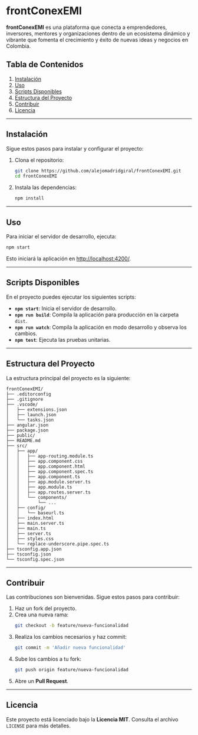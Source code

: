 # frontConexEMI

**frontConexEMI** es una plataforma que conecta a emprendedores, inversores, mentores y organizaciones dentro de un ecosistema dinámico y vibrante que fomenta el crecimiento y éxito de nuevas ideas y negocios en Colombia.

## Tabla de Contenidos

1. [Instalación](#instalación)
2. [Uso](#uso)
3. [Scripts Disponibles](#scripts-disponibles)
4. [Estructura del Proyecto](#estructura-del-proyecto)
5. [Contribuir](#contribuir)
6. [Licencia](#licencia)

---

## Instalación

Sigue estos pasos para instalar y configurar el proyecto:

1. Clona el repositorio:
    ```bash
    git clone https://github.com/alejomadridgiral/frontConexEMI.git
    cd frontConexEMI
    ```

2. Instala las dependencias:
    ```bash
    npm install
    ```

---

## Uso

Para iniciar el servidor de desarrollo, ejecuta:
```bash
npm start
```
Esto iniciará la aplicación en [http://localhost:4200/](http://localhost:4200/).

---

## Scripts Disponibles

En el proyecto puedes ejecutar los siguientes scripts:

- **`npm start`**: Inicia el servidor de desarrollo.
- **`npm run build`**: Compila la aplicación para producción en la carpeta `dist`.
- **`npm run watch`**: Compila la aplicación en modo desarrollo y observa los cambios.
- **`npm test`**: Ejecuta las pruebas unitarias.

---

## Estructura del Proyecto

La estructura principal del proyecto es la siguiente:

```
frontConexEMI/
├── .editorconfig
├── .gitignore
├── .vscode/
│   ├── extensions.json
│   ├── launch.json
│   └── tasks.json
├── angular.json
├── package.json
├── public/
├── README.md
├── src/
│   ├── app/
│   │   ├── app-routing.module.ts
│   │   ├── app.component.css
│   │   ├── app.component.html
│   │   ├── app.component.spec.ts
│   │   ├── app.component.ts
│   │   ├── app.module.server.ts
│   │   ├── app.module.ts
│   │   ├── app.routes.server.ts
│   │   └── components/
│   │       └── ...
│   ├── config/
│   │   └── baseurl.ts
│   ├── index.html
│   ├── main.server.ts
│   ├── main.ts
│   ├── server.ts
│   ├── styles.css
│   └── replace-underscore.pipe.spec.ts
├── tsconfig.app.json
├── tsconfig.json
└── tsconfig.spec.json
```

---

## Contribuir

Las contribuciones son bienvenidas. Sigue estos pasos para contribuir:

1. Haz un fork del proyecto.
2. Crea una nueva rama:
    ```bash
    git checkout -b feature/nueva-funcionalidad
    ```
3. Realiza los cambios necesarios y haz commit:
    ```bash
    git commit -m 'Añadir nueva funcionalidad'
    ```
4. Sube los cambios a tu fork:
    ```bash
    git push origin feature/nueva-funcionalidad
    ```
5. Abre un **Pull Request**.

---

## Licencia

Este proyecto está licenciado bajo la **Licencia MIT**. Consulta el archivo `LICENSE` para más detalles.